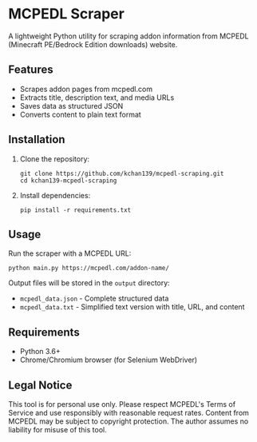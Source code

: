 # MCPEDL Scraper

A lightweight Python utility for scraping addon information from MCPEDL (Minecraft PE/Bedrock Edition downloads) website.

## Features

- Scrapes addon pages from mcpedl.com
- Extracts title, description text, and media URLs
- Saves data as structured JSON
- Converts content to plain text format

## Installation

1. Clone the repository:
   ```
   git clone https://github.com/kchan139/mcpedl-scraping.git
   cd kchan139-mcpedl-scraping
   ```

2. Install dependencies:
   ```
   pip install -r requirements.txt
   ```

## Usage

Run the scraper with a MCPEDL URL:

```
python main.py https://mcpedl.com/addon-name/
```

Output files will be stored in the `output` directory:
- `mcpedl_data.json` - Complete structured data
- `mcpedl_data.txt` - Simplified text version with title, URL, and content


## Requirements

- Python 3.6+
- Chrome/Chromium browser (for Selenium WebDriver)

## Legal Notice

This tool is for personal use only. Please respect MCPEDL's Terms of Service and use responsibly with reasonable request rates. Content from MCPEDL may be subject to copyright protection. The author assumes no liability for misuse of this tool.
